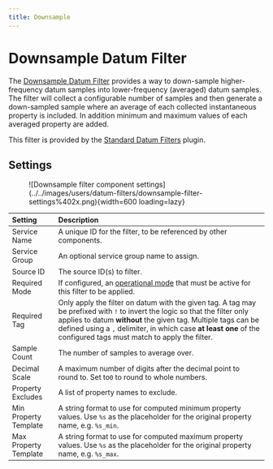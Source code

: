 ```yaml
---
title: Downsample
---
```

# Downsample Datum Filter

The [Downsample Datum Filter][src] provides a way to down-sample higher-frequency datum samples into
lower-frequency (averaged) datum samples. The filter will collect a configurable number of samples
and then generate a down-sampled sample where an average of each collected instantaneous property is
included. In addition minimum and maximum values of each averaged property are added.

This filter is provided by the [Standard Datum Filters][sdf] plugin.

## Settings

<figure markdown>
  ![Downsample filter component settings](../../images/users/datum-filters/downsample-filter-settings%402x.png){width=600 loading=lazy}
</figure>

| Setting            | Description                                                       |
|:-------------------|:------------------------------------------------------------------|
| Service Name          | A unique ID for the filter, to be referenced by other components. |
| Service Group         | An optional service group name to assign. |
| Source ID             | The source ID(s) to filter. |
| Required Mode         | If configured, an [operational mode](../op-modes.md) that must be active for this filter to be applied. |
| Required Tag          | Only apply the filter on datum with the given tag. A tag may be prefixed with `!` to invert the logic so that the filter only applies to datum **without** the given tag. Multiple tags can be defined using a `,` delimiter, in which case **at least one** of the configured tags must match to apply the filter. |
| Sample Count          | The number of samples to average over. |
| Decimal Scale         | A maximum number of digits after the decimal point to round to. Set to`0` to round to whole numbers. |
| Property Excludes     | A list of property names to exclude. |
| Min Property Template | A string format to use for computed minimum property values. Use `%s` as the placeholder for the original property name, e.g. `%s_min`. |
| Max Property Template | A string format to use for computed maximum property values. Use `%s` as the placeholder for the original property name, e.g. `%s_max`. |


[sdf]: https://github.com/SolarNetwork/solarnetwork-node/blob/develop/net.solarnetwork.node.datum.filter.standard/
[src]: https://github.com/SolarNetwork/solarnetwork-node/blob/develop/net.solarnetwork.node.datum.filter.standard/README-Downsample.md
